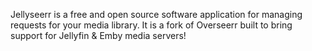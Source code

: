 Jellyseerr is a free and open source software application for managing requests for your media library. It is a fork of Overseerr built to bring support for Jellyfin & Emby media servers!
